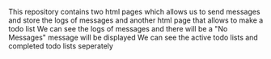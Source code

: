 This repository contains two html pages which allows us to send messages and store the logs of messages and another html page that allows to make a todo list
We can see the logs of messages and there will be a "No Messages" message will be displayed
We can see the active todo lists and completed todo lists seperately

